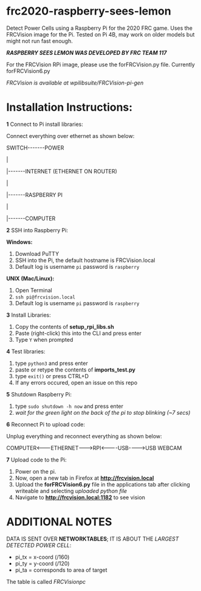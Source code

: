 # frc2020-raspberry-sees-lemon

Detect Power Cells using a Raspberry Pi for the 2020 FRC game. Uses the FRCVision image for the Pi.
Tested on Pi 4B, may work on older models but might not run fast enough.

***RASPBERRY SEES LEMON WAS DEVELOPED BY FRC TEAM 117***

For the FRCVision RPi image, please use the forFRCVision<version number>.py file. Currently forFRCVision6.py

*FRCVision is available at wpilibsuite/FRCVision-pi-gen*

# Installation Instructions:

**1** Connect to Pi install libraries:

Connect everything over ethernet as shown below:

SWITCH-------POWER

|

|-------INTERNET (ETHERNET ON ROUTER)

|

|-------RASPBERRY PI

|

|-------COMPUTER

**2** SSH into Raspberry Pi:

**Windows:**

1. Download PuTTY
2. SSH into the Pi, the default hostname is FRCVision.local
3. Default log is username `pi` password is `raspberry`

**UNIX (Mac/Linux):**
1. Open Terminal
2. `ssh pi@frcvision.local`
3. Default log is username `pi` password is `raspberry`

**3** Install Libraries:

1. Copy the contents of **setup_rpi_libs.sh**
2. Paste (right-click) this into the CLI and press enter
3. Type `Y` when prompted

**4** Test libraries:

1. type `python3` and press enter
2. paste or retype the contents of **imports_test.py**
3. type `exit()` or press CTRL+D
4. If any errors occured, open an issue on this repo
   
**5** Shutdown Raspberry Pi:

1. type `sudo shutdown -h now` and press enter
2. *wait for the green light on the back of the pi to stop blinking (~7 secs)*

**6** Reconnect Pi to upload code:

Unplug everything and reconnect everything as shown below:

COMPUTER<---ETHERNET--->RPI<----USB---->USB WEBCAM

**7** Upload code to the Pi:

1. Power on the pi. 
2. Now, open a new tab in Firefox at **http://frcvision.local**
3. Upload the **forFRCVision6.py** file in the applications tab after clicking writeable and selecting *uploaded python file*
4. Navigate to **http://frcvision.local:1182** to see vision


# ADDITIONAL NOTES

DATA IS SENT OVER **NETWORKTABLES**; IT IS ABOUT THE *LARGEST DETECTED POWER CELL*:

* pi_tx = x-coord (/160)
* pi_ty = y-coord (/120)
* pi_ta = corresponds to area of target

The table is called *FRCVisionpc*
